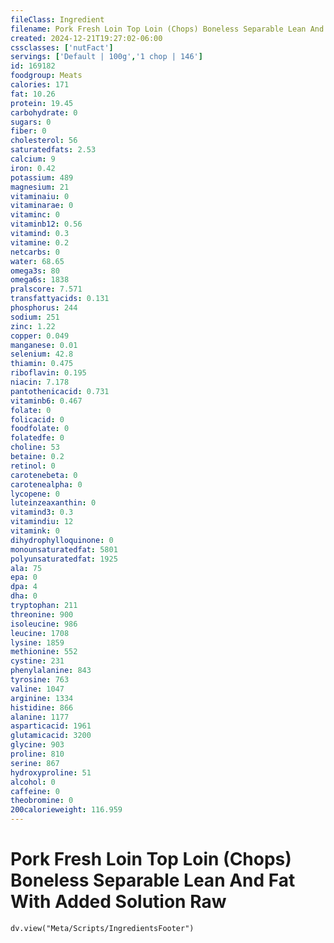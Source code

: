```yaml
---
fileClass: Ingredient
filename: Pork Fresh Loin Top Loin (Chops) Boneless Separable Lean And Fat With Added Solution Raw
created: 2024-12-21T19:27:02-06:00
cssclasses: ['nutFact']
servings: ['Default | 100g','1 chop | 146']
id: 169182
foodgroup: Meats
calories: 171
fat: 10.26
protein: 19.45
carbohydrate: 0
sugars: 0
fiber: 0
cholesterol: 56
saturatedfats: 2.53
calcium: 9
iron: 0.42
potassium: 489
magnesium: 21
vitaminaiu: 0
vitaminarae: 0
vitaminc: 0
vitaminb12: 0.56
vitamind: 0.3
vitamine: 0.2
netcarbs: 0
water: 68.65
omega3s: 80
omega6s: 1838
pralscore: 7.571
transfattyacids: 0.131
phosphorus: 244
sodium: 251
zinc: 1.22
copper: 0.049
manganese: 0.01
selenium: 42.8
thiamin: 0.475
riboflavin: 0.195
niacin: 7.178
pantothenicacid: 0.731
vitaminb6: 0.467
folate: 0
folicacid: 0
foodfolate: 0
folatedfe: 0
choline: 53
betaine: 0.2
retinol: 0
carotenebeta: 0
carotenealpha: 0
lycopene: 0
luteinzeaxanthin: 0
vitamind3: 0.3
vitamindiu: 12
vitamink: 0
dihydrophylloquinone: 0
monounsaturatedfat: 5801
polyunsaturatedfat: 1925
ala: 75
epa: 0
dpa: 4
dha: 0
tryptophan: 211
threonine: 900
isoleucine: 986
leucine: 1708
lysine: 1859
methionine: 552
cystine: 231
phenylalanine: 843
tyrosine: 763
valine: 1047
arginine: 1334
histidine: 866
alanine: 1177
asparticacid: 1961
glutamicacid: 3200
glycine: 903
proline: 810
serine: 867
hydroxyproline: 51
alcohol: 0
caffeine: 0
theobromine: 0
200calorieweight: 116.959
---
```


# Pork Fresh Loin Top Loin (Chops) Boneless Separable Lean And Fat With Added Solution Raw

```dataviewjs
dv.view("Meta/Scripts/IngredientsFooter")
```